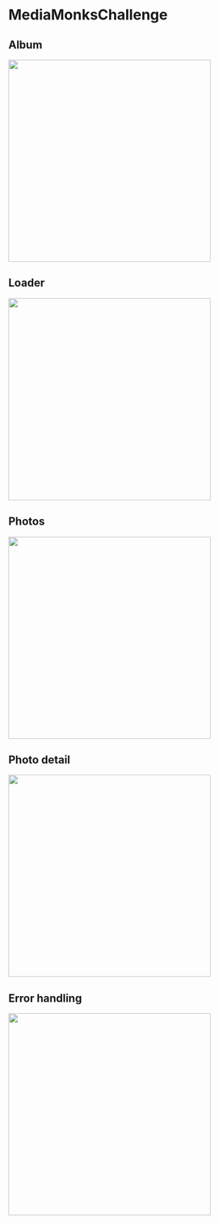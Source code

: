 # MediaMonksChallenge

## Album
<img src="assets/SCREENSHOTS/2.png" width="400" />

## Loader
<img src="assets/SCREENSHOTS/2.png" width="400" />

## Photos
<img src="assets/SCREENSHOTS/3.png" width="400" />

## Photo detail
<img src="assets/SCREENSHOTS/4.png" width="400" />

## Error handling
<img src="assets/SCREENSHOTS/5.png" width="400" />
